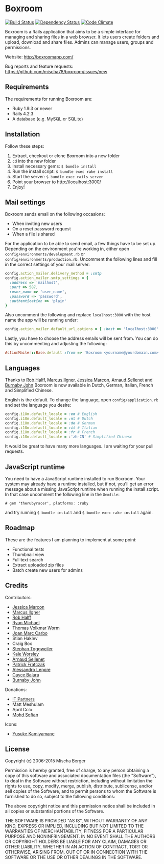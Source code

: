 # Boxroom

[![Build Status](https://api.travis-ci.org/mischa78/boxroom.png)](http://travis-ci.org/mischa78/boxroom)
[![Dependency Status](https://gemnasium.com/mischa78/boxroom.png?travis)](https://gemnasium.com/mischa78/boxroom)
[![Code Climate](https://codeclimate.com/github/mischa78/boxroom.png)](https://codeclimate.com/github/mischa78/boxroom)

Boxroom is a Rails application that aims to be a simple interface for managing and
sharing files in a web browser. It lets users create folders and upload, download
and share files. Admins can manage users, groups and permissions.

Website:
http://boxroomapp.com/

Bug reports and feature requests:
https://github.com/mischa78/boxroom/issues/new


Requirements
------------
The requirements for running Boxroom are:

 * Ruby 1.9.3 or newer
 * Rails 4.2.3
 * A database (e.g. MySQL or SQLite)


Installation
------------
Follow these steps:

 1. Extract, checkout or clone Boxroom into a new folder
 2. `cd` into the new folder
 3. Install necessary gems: `$ bundle install`
 4. Run the install script: `$ bundle exec rake install`
 5. Start the server: `$ bundle exec rails server`
 6. Point your browser to http://localhost:3000/
 7. Enjoy!


Mail settings
-------------
Boxroom sends email on the following occasions:

 * When inviting new users
 * On a reset password request
 * When a file is shared

For the application to be able to send email, a few things have to be set up. Depending on the environment
you're working in, either open `config/environments/development.rb` or `config/environments/production.rb`.
Uncomment the following lines and fill in the correct settings of your mail server:

```ruby
config.action_mailer.delivery_method = :smtp
config.action_mailer.smtp_settings = {
  :address => 'mailhost',
  :port => 587,
  :user_name => 'user_name',
  :password => 'password',
  :authentication => 'plain'
}
```

Also uncomment the following and replace `localhost:3000` with the host name the app will be running under:

```ruby
config.action_mailer.default_url_options = { :host => 'localhost:3000' }
```

Lastly, you have to choose the address emails will be sent from. You can do
this by uncommenting and adjusting the following:

```ruby
ActionMailer::Base.default :from => 'Boxroom <yourname@yourdomain.com>'
```


Languages
---------
Thanks to [Rob Halff](https://github.com/rhalff), [Marcus Ilgner](https://github.com/milgner),
[Jessica Marcon](https://github.com/marcontwm), [Arnaud Sellenet](https://github.com/demental) and [Burnaby John](https://github.com/john-coding)
Boxroom is now available in Dutch, German, Italian, French and Simplified Chinese.

English is the default. To change the language, open `config/application.rb` and set the language you desire:

```ruby
config.i18n.default_locale = :en # English
config.i18n.default_locale = :nl # Dutch
config.i18n.default_locale = :de # German
config.i18n.default_locale = :it # Italian
config.i18n.default_locale = :fr # French
config.i18n.default_locale = :'zh-CN' # Simplified Chinese
```

It would be great to have many more languages. I am waiting for your pull requests.


JavaScript runtime
------------------

You need to have a JavaScript runtime installed to run Boxroom. Your system may already have a
runtime installed, but if not, you'll get an error message about a missing JavaScript runtime when
running the install script. In that case uncomment the following line in the `Gemfile`:

    # gem 'therubyracer', platforms: :ruby

and try running `$ bundle install` and `$ bundle exec rake install` again.


Roadmap
-------

These are the features I am planning to implement at some point:

 * Functional tests
 * Thumbnail view
 * Full text search
 * Extract uploaded zip files
 * Batch create new users for admins


Credits
-------

Contributors:

 * [Jessica Marcon](https://github.com/marcontwm)
 * [Marcus Ilgner](https://github.com/milgner)
 * [Rob Halff](https://github.com/rhalff)
 * [Ryan Michael](https://github.com/kerinin/boxroom)
 * [Thomas Volkmar Worm](https://github.com/tvw/)
 * [Joan Marc Carbo](https://github.com/jmcarbo)
 * Stian Haklev
 * Craig Box
 * [Stephan Toggweiler](https://github.com/rheoli)
 * [Kale Worsley](https://github.com/kaleworsley)
 * [Arnaud Sellenet](https://github.com/demental)
 * [Patrick Fratczak](https://github.com/patfrat)
 * [Alessandro Lepore](https://github.com/alepore)
 * [Cayce Balara](https://github.com/Yardboy)
 * [Burnaby John](https://github.com/john-coding)

Donations:

 * [IT Partners](http://www.itpartners.co.nz/)
 * Matt Meshulam
 * April Colo
 * [Mohd Sofian](http://www.zulrafique.com.my/)

Icons:

 * [Yusuke Kamiyamane](http://p.yusukekamiyamane.com/)


License
-------
Copyright (c) 2006-2015 Mischa Berger

Permission is hereby granted, free of charge, to any person obtaining a copy of
this software and associated documentation files (the "Software"), to deal in
the Software without restriction, including without limitation the rights to use,
copy, modify, merge, publish, distribute, sublicense, and/or sell copies of the
Software, and to permit persons to whom the Software is furnished to do so, subject
to the following conditions:

The above copyright notice and this permission notice shall be included in all
copies or substantial portions of the Software.

THE SOFTWARE IS PROVIDED "AS IS", WITHOUT WARRANTY OF ANY KIND, EXPRESS OR IMPLIED,
INCLUDING BUT NOT LIMITED TO THE WARRANTIES OF MERCHANTABILITY, FITNESS FOR A
PARTICULAR PURPOSE AND NONINFRINGEMENT. IN NO EVENT SHALL THE AUTHORS OR COPYRIGHT
HOLDERS BE LIABLE FOR ANY CLAIM, DAMAGES OR OTHER LIABILITY, WHETHER IN AN ACTION
OF CONTRACT, TORT OR OTHERWISE, ARISING FROM, OUT OF OR IN CONNECTION WITH THE
SOFTWARE OR THE USE OR OTHER DEALINGS IN THE SOFTWARE.
